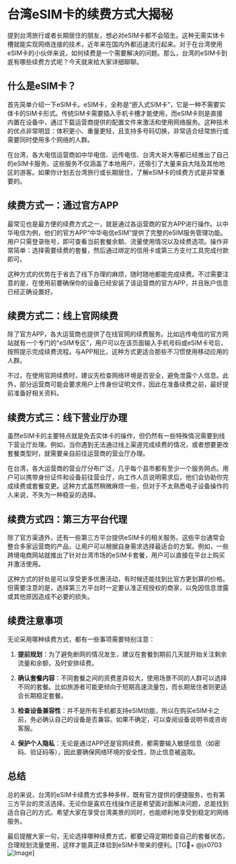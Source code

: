 # 台湾eSIM卡的续费方式大揭秘

提到台湾旅行或者长期居住的朋友，想必对eSIM卡都不会陌生。这种无需实体卡槽就能实现网络连接的技术，近年来在国内外都迅速流行起来。对于在台湾使用eSIM卡的小伙伴来说，如何续费是一个需要解决的问题。那么，台湾的eSIM卡到底有哪些续费方式呢？今天就来给大家详细聊聊。

## 什么是eSIM卡？

首先简单介绍一下eSIM卡。eSIM卡，全称是“嵌入式SIM卡”，它是一种不需要实体卡的SIM卡形式。传统SIM卡需要插入手机卡槽才能使用，而eSIM卡则是直接内置在设备中，通过下载运营商提供的配置文件来激活和使用网络服务。这种技术的优点非常明显：体积更小、重量更轻，且支持多号码切换，非常适合经常旅行或需要同时使用多个网络的人群。

在台湾，各大电信运营商如中华电信、远传电信、台湾大哥大等都已经推出了自己的eSIM卡服务。这些服务不仅涵盖了本地用户，还吸引了大量来自大陆及其他地区的游客。如果你计划去台湾旅行或长期居住，了解eSIM卡的续费方式是非常重要的。

## 续费方式一：通过官方APP

最常见也是最方便的续费方式之一，就是通过各运营商的官方APP进行操作。以中华电信为例，他们的官方APP“中华电信eSIM”提供了完整的eSIM服务管理功能。用户只需登录账号，即可查看当前套餐余额、流量使用情况以及续费选项。操作非常简单：选择需要续费的套餐，然后通过绑定的信用卡或第三方支付工具完成付款即可。

这种方式的优势在于省去了线下办理的麻烦，随时随地都能完成续费。不过需要注意的是，在使用前要确保你的设备已经安装了该运营商的官方APP，并且账户信息已经正确设置好。

## 续费方式二：线上官网续费

除了官方APP，各大运营商也提供了在线官网的续费服务。比如远传电信的官方网站就有一个专门的“eSIM专区”，用户可以在该页面输入手机号码或eSIM卡号后，按照提示完成续费流程。与APP相比，这种方式更适合那些不习惯使用移动应用的人群。

不过，在使用官网续费时，建议先检查网络环境是否安全，避免泄露个人信息。此外，部分运营商可能会要求用户上传身份证明文件，因此在准备续费之前，最好提前准备好相关资料。

## 续费方式三：线下营业厅办理

虽然eSIM卡的主要特点就是免去实体卡的操作，但仍然有一些特殊情况需要到线下营业厅处理。例如，当你遇到无法通过线上渠道完成续费的情况，或者想要更改套餐类型时，就需要亲自前往运营商的营业厅办理。

在台湾，各大运营商的营业厅分布广泛，几乎每个县市都有至少一个服务网点。用户可以携带身份证件和设备前往营业厅，向工作人员说明需求后，他们会协助你完成续费或套餐变更。这种方式虽然稍微麻烦一些，但对于不太熟悉电子设备操作的人来说，不失为一种稳妥的选择。

## 续费方式四：第三方平台代理

除了官方渠道外，还有一些第三方平台提供eSIM卡的相关服务。这些平台通常会整合多家运营商的产品，让用户可以根据自身需求选择最适合的方案。例如，一些跨境电商网站就推出了针对台湾市场的eSIM卡套餐，用户可以直接在平台上购买并激活使用。

这种方式的好处是可以享受更多优惠活动，有时候还能找到比官方更划算的价格。但需要注意的是，选择第三方平台时一定要认准正规授权的商家，以免因信息泄露或其他原因造成不必要的损失。

## 续费注意事项

无论采用哪种续费方式，都有一些事项需要特别注意：

1. **提前规划**：为了避免断网的情况发生，建议在套餐到期前几天就开始关注剩余流量和余额，及时安排续费。
   
2. **确认套餐内容**：不同套餐之间的资费差异较大，使用场景不同的人群可以选择不同的套餐。比如旅游者可能更倾向于短期高速流量包，而长期居住者则更适合长期稳定套餐。

3. **检查设备兼容性**：并不是所有手机都支持eSIM功能，所以在购买eSIM卡之前，务必确认自己的设备是否兼容。如果不确定，可以查阅设备说明书或咨询客服。

4. **保护个人隐私**：无论是通过APP还是官网续费，都需要输入敏感信息（如密码、验证码等），因此要确保网络环境的安全性，防止信息被盗取。

## 总结

总的来说，台湾的eSIM卡续费方式多种多样，既有官方提供的便捷服务，也有第三方平台的灵活选择。无论你是喜欢在线操作还是希望面对面解决问题，总能找到适合自己的方式。希望大家在享受台湾美景的同时，也能顺利地享受到稳定的网络服务。

最后提醒大家一句，无论选择哪种续费方式，都要记得定期检查自己的套餐状态，合理规划流量使用，这样才能真正体验到eSIM卡带来的便利。[TG💪+ @jx0703 ![Image](https://github.com/user-attachments/assets/dbca1d08-cadb-493c-b0ec-ad6f7a83f270)]